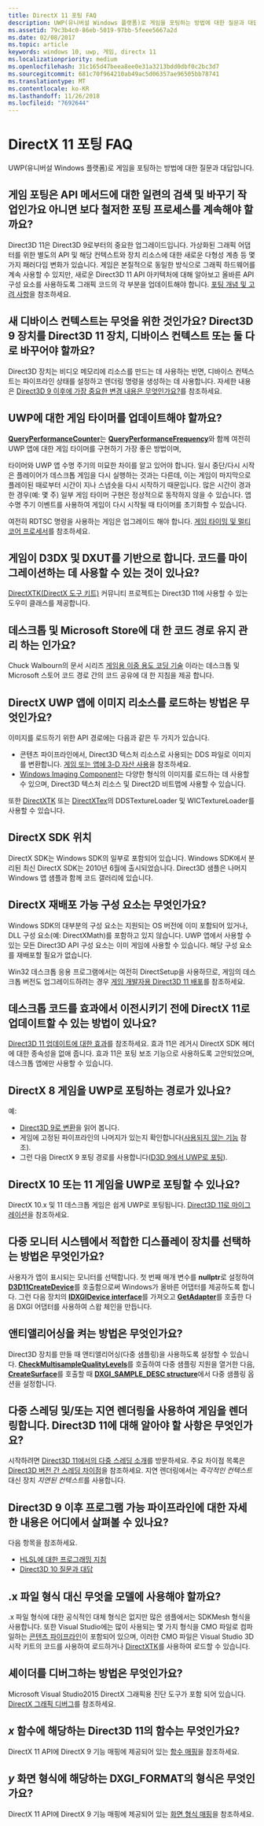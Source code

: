 ```yaml
---
title: DirectX 11 포팅 FAQ
description: UWP(유니버설 Windows 플랫폼)로 게임을 포팅하는 방법에 대한 질문과 대답입니다.
ms.assetid: 79c3b4c0-86eb-5019-97bb-5feee5667a2d
ms.date: 02/08/2017
ms.topic: article
keywords: windows 10, uwp, 게임, directx 11
ms.localizationpriority: medium
ms.openlocfilehash: 31c165d47beea8ee0e31a3213bdd0dbf0c2bc3d7
ms.sourcegitcommit: 681c70f964210ab49ac5d06357ae96505bb78741
ms.translationtype: MT
ms.contentlocale: ko-KR
ms.lasthandoff: 11/26/2018
ms.locfileid: "7692644"
---
```

# <a name="directx-11-porting-faq"></a>DirectX 11 포팅 FAQ




UWP(유니버설 Windows 플랫폼)로 게임을 포팅하는 방법에 대한 질문과 대답입니다.

## <a name="is-porting-my-game-going-to-be-a-set-of-search-and-replace-operations-on-api-methods-or-do-i-need-to-plan-for-a-more-thoughtful-porting-process"></a>게임 포팅은 API 메서드에 대한 일련의 검색 및 바꾸기 작업인가요 아니면 보다 철저한 포팅 프로세스를 계속해야 할까요?


Direct3D 11은 Direct3D 9로부터의 중요한 업그레이드입니다. 가상화된 그래픽 어댑터를 위한 별도의 API 및 해당 컨텍스트와 장치 리소스에 대한 새로운 다형성 계층 등 몇 가지 패러다임 변화가 있습니다. 게임은 본질적으로 동일한 방식으로 그래픽 하드웨어를 계속 사용할 수 있지만, 새로운 Direct3D 11 API 아키텍처에 대해 알아보고 올바른 API 구성 요소를 사용하도록 그래픽 코드의 각 부분을 업데이트해야 합니다. [포팅 개념 및 고려 사항](porting-considerations.md)을 참조하세요.

## <a name="what-is-the-new-device-context-for-am-i-supposed-to-replace-my-direct3d-9-device-with-the-direct3d-11-device-the-device-context-or-both"></a>새 디바이스 컨텍스트는 무엇을 위한 것인가요? Direct3D 9 장치를 Direct3D 11 장치, 디바이스 컨텍스트 또는 둘 다로 바꾸어야 할까요?


Direct3D 장치는 비디오 메모리에 리소스를 만드는 데 사용하는 반면, 디바이스 컨텍스트는 파이프라인 상태를 설정하고 렌더링 명령을 생성하는 데 사용합니다. 자세한 내용은 [Direct3D 9 이후에 가장 중요한 변경 내용은 무엇인가요?](understand-direct3d-11-1-concepts.md)를 참조하세요.

##  <a name="do-i-have-to-update-my-game-timer-for-uwp"></a>UWP에 대한 게임 타이머를 업데이트해야 할까요?


[**QueryPerformanceCounter**](https://msdn.microsoft.com/library/windows/desktop/ms644904)는 [**QueryPerformanceFrequency**](https://msdn.microsoft.com/library/windows/desktop/ms644905)와 함께 여전히 UWP 앱에 대한 게임 타이머를 구현하기 가장 좋은 방법이며,

타이머와 UWP 앱 수명 주기의 미묘한 차이를 알고 있어야 합니다. 일시 중단/다시 시작은 플레이어가 데스크톱 게임을 다시 실행하는 것과는 다른데, 이는 게임이 마지막으로 플레이된 때로부터 시간이 지나 스냅숏을 다시 시작하기 때문입니다. 많은 시간이 경과한 경우(예: 몇 주) 일부 게임 타이머 구현은 정상적으로 동작하지 않을 수 있습니다. 앱 수명 주기 이벤트를 사용하여 게임이 다시 시작될 때 타이머를 초기화할 수 있습니다.

여전히 RDTSC 명령을 사용하는 게임은 업그레이드 해야 합니다. [게임 타이밍 및 멀티 코어 프로세서](https://msdn.microsoft.com/library/windows/desktop/ee417693)를 참조하세요.

## <a name="my-game-code-is-based-on-d3dx-and-dxut-is-there-anything-available-that-can-help-me-migrate-my-code"></a>게임이 D3DX 및 DXUT를 기반으로 합니다. 코드를 마이그레이션하는 데 사용할 수 있는 것이 있나요?


[DirectXTK(DirectX 도구 키트)](http://go.microsoft.com/fwlink/p/?LinkID=248929) 커뮤니티 프로젝트는 Direct3D 11에 사용할 수 있는 도우미 클래스를 제공합니다.

##  <a name="how-do-i-maintain-code-paths-for-the-desktop-and-the-microsoft-store"></a>데스크톱 및 Microsoft Store에 대 한 코드 경로 유지 관리 하는 인가요?


Chuck Walbourn의 문서 시리즈 [게임용 이중 용도 코딩 기술](http://go.microsoft.com/fwlink/p/?LinkID=286210) 이라는 데스크톱 및 Microsoft 스토어 코드 경로 간의 코드 공유에 대 한 지침을 제공 합니다.

##  <a name="how-do-i-load-image-resources-in-my-directx-uwp-app"></a>DirectX UWP 앱에 이미지 리소스를 로드하는 방법은 무엇인가요?


이미지를 로드하기 위한 API 경로에는 다음과 같은 두 가지가 있습니다.

-   콘텐츠 파이프라인에서, Direct3D 텍스처 리소스로 사용되는 DDS 파일로 이미지를 변환합니다. [게임 또는 앱에 3-D 자산 사용](https://msdn.microsoft.com/library/windows/apps/hh972446.aspx)을 참조하세요.
-   [Windows Imaging Component](https://msdn.microsoft.com/library/windows/desktop/ee719902)는 다양한 형식의 이미지를 로드하는 데 사용할 수 있으며, Direct3D 텍스처 리소스 및 Direct2D 비트맵에 사용할 수 있습니다.

또한 [DirectXTK](http://go.microsoft.com/fwlink/p/?LinkID=248929) 또는 [DirectXTex](http://go.microsoft.com/fwlink/p/?LinkID=248926)의 DDSTextureLoader 및 WICTextureLoader를 사용할 수 있습니다.

## <a name="where-is-the-directx-sdk"></a>DirectX SDK 위치


DirectX SDK는 Windows SDK의 일부로 포함되어 있습니다. Windows SDK에서 분리된 최신 DirectX SDK는 2010년 6월에 출시되었습니다. Direct3D 샘플은 나머지 Windows 앱 샘플과 함께 코드 갤러리에 있습니다.

## <a name="what-about-directx-redistributables"></a>DirectX 재배포 가능 구성 요소는 무엇인가요?


Windows SDK의 대부분의 구성 요소는 지원되는 OS 버전에 이미 포함되어 있거나, DLL 구성 요소(예: DirectXMath)를 포함하고 있지 않습니다. UWP 앱에서 사용할 수 있는 모든 Direct3D API 구성 요소는 이미 게임에 사용할 수 있습니다. 해당 구성 요소를 재배포할 필요가 없습니다.

Win32 데스크톱 응용 프로그램에서는 여전히 DirectSetup을 사용하므로, 게임의 데스크톱 버전도 업그레이드하려는 경우 [게임 개발자용 Direct3D 11 배포](https://msdn.microsoft.com/library/windows/desktop/ee416644)를 참조하세요.

## <a name="is-there-any-way-i-can-update-my-desktop-code-to-directx-11-before-moving-away-from-effects"></a>데스크톱 코드를 효과에서 이전시키기 전에 DirectX 11로 업데이트할 수 있는 방법이 있나요?


[Direct3D 11 업데이트에 대한 효과](http://go.microsoft.com/fwlink/p/?LinkId=271568)를 참조하세요. 효과 11은 레거시 DirectX SDK 헤더에 대한 종속성을 없애 줍니다. 효과 11은 포팅 보조 기능으로 사용하도록 고안되었으며, 데스크톱 앱에만 사용할 수 있습니다.

##  <a name="is-there-a-path-for-porting-my-directx-8-game-to-uwp"></a>DirectX 8 게임을 UWP로 포팅하는 경로가 있나요?


예:

-   [Direct3D 9로 변환](https://msdn.microsoft.com/library/windows/desktop/bb204851)을 읽어 봅니다.
-   게임에 고정된 파이프라인의 나머지가 있는지 확인합니다([사용되지 않는 기능](https://msdn.microsoft.com/library/windows/desktop/cc308047) 참조).
-   그런 다음 DirectX 9 포팅 경로를 사용합니다([D3D 9에서 UWP로 포팅](walkthrough--simple-port-from-direct3d-9-to-11-1.md)).

##  <a name="can-i-port-my-directx-10-or-11-game-to-uwp"></a>DirectX 10 또는 11 게임을 UWP로 포팅할 수 있나요?


DirectX 10.x 및 11 데스크톱 게임은 쉽게 UWP로 포팅됩니다. [Direct3D 11로 마이그레이션](https://msdn.microsoft.com/library/windows/desktop/ff476190)을 참조하세요.

## <a name="how-do-i-choose-the-right-display-device-in-a-multi-monitor-system"></a>다중 모니터 시스템에서 적합한 디스플레이 장치를 선택하는 방법은 무엇인가요?


사용자가 앱이 표시되는 모니터를 선택합니다. 첫 번째 매개 변수를 **nullptr**로 설정하여 [**D3D11CreateDevice**](https://msdn.microsoft.com/library/windows/desktop/ff476082)를 호출함으로써 Windows가 올바른 어댑터를 제공하도록 합니다. 그런 다음 장치의 [**IDXGIDevice interface**](https://msdn.microsoft.com/library/windows/desktop/bb174527)를 가져오고 [**GetAdapter**](https://msdn.microsoft.com/library/windows/desktop/bb174531)를 호출한 다음 DXGI 어댑터를 사용하여 스왑 체인을 만듭니다.

## <a name="how-do-i-turn-on-antialiasing"></a>앤티앨리어싱을 켜는 방법은 무엇인가요?


Direct3D 장치를 만들 때 앤티앨리어싱(다중 샘플링)을 사용하도록 설정할 수 있습니다. [**CheckMultisampleQualityLevels**](https://msdn.microsoft.com/library/windows/desktop/ff476499)를 호출하여 다중 샘플링 지원을 열거한 다음, [**CreateSurface**](https://msdn.microsoft.com/library/windows/desktop/bb174530)를 호출할 때 [**DXGI\_SAMPLE\_DESC structure**](https://msdn.microsoft.com/library/windows/desktop/bb173072)에서 다중 샘플링 옵션을 설정합니다.

## <a name="my-game-renders-using-multithreading-andor-deferred-rendering-what-do-i-need-to-know-for-direct3d-11"></a>다중 스레딩 및/또는 지연 렌더링을 사용하여 게임을 렌더링합니다. Direct3D 11에 대해 알아야 할 사항은 무엇인가요?


시작하려면 [Direct3D 11에서의 다중 스레딩 소개](https://msdn.microsoft.com/library/windows/desktop/ff476891)를 방문하세요. 주요 차이점 목록은 [Direct3D 버전 간 스레딩 차이점](https://msdn.microsoft.com/library/windows/desktop/ff476890)을 참조하세요. 지연 렌더링에서는 *즉각적인 컨텍스트* 대신 장치 *지연된 컨텍스트*를 사용합니다.

## <a name="where-can-i-read-more-about-the-programmable-pipeline-since-direct3d-9"></a>Direct3D 9 이후 프로그램 가능 파이프라인에 대한 자세한 내용은 어디에서 살펴볼 수 있나요?


다음 항목을 참조하세요.

-   [HLSL에 대한 프로그래밍 지침](https://msdn.microsoft.com/library/windows/desktop/bb509635)
-   [Direct3D 10 질문과 대답](https://msdn.microsoft.com/library/windows/desktop/ee416643)

## <a name="what-should-i-use-instead-of-the-x-file-format-for-my-models"></a>.x 파일 형식 대신 무엇을 모델에 사용해야 할까요?


.x 파일 형식에 대한 공식적인 대체 형식은 없지만 많은 샘플에서는 SDKMesh 형식을 사용합니다. 또한 Visual Studio에는 많이 사용되는 몇 가지 형식을 CMO 파일로 컴파일하는 [콘텐츠 파이프라인](https://msdn.microsoft.com/library/windows/apps/hh972446.aspx)이 포함되어 있으며, 이러한 CMO 파일은 Visual Studio 3D 시작 키트의 코드를 사용하여 로드하거나 [DirectXTK](http://go.microsoft.com/fwlink/p/?LinkID=248929)를 사용하여 로드할 수 있습니다.

## <a name="how-do-i-debug-my-shaders"></a>셰이더를 디버그하는 방법은 무엇인가요?


Microsoft Visual Studio2015 DirectX 그래픽용 진단 도구가 포함 되어 있습니다. [DirectX 그래픽 디버그](https://msdn.microsoft.com/library/windows/apps/hh315751.aspx)를 참조하세요.

##  <a name="what-is-the-direct3d-11-equivalent-for-x-function"></a>*x* 함수에 해당하는 Direct3D 11의 함수는 무엇인가요?


DirectX 11 API에 DirectX 9 기능 매핑에 제공되어 있는 [함수 매핑](feature-mapping.md#function-mapping)을 참조하세요.

##  <a name="what-is-the-dxgiformat-equivalent-of-y-surface-format"></a>*y* 화면 형식에 해당하는 DXGI\_FORMAT의 형식은 무엇인가요?


DirectX 11 API에 DirectX 9 기능 매핑에 제공되어 있는 [화면 형식 매핑](feature-mapping.md#surface-format-mapping)을 참조하세요.

 

 




